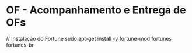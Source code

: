 # OF - Acompanhamento e Entrega de OFs

// Instalação do Fortune
sudo apt-get install -y fortune-mod fortunes fortunes-br
